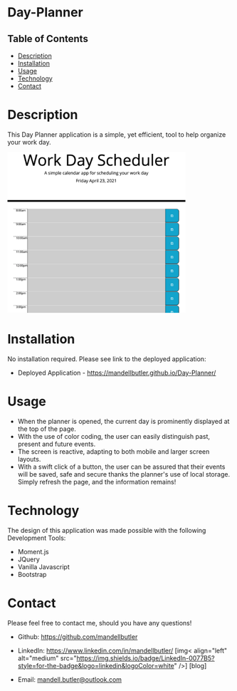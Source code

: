 # Day-Planner


## Table of Contents
- [Description](#description)
- [Installation](#installation)
- [Usage](#usage)
- [Technology](#technology)
- [Contact](#contact)

# Description

This Day Planner application is a simple, yet efficient, tool to help organize your work day.  



<img src="assets/images/planner.png" width="400">

# Installation
No installation required. Please see link to the deployed application:

* Deployed Application - https://mandellbutler.github.io/Day-Planner/

# Usage

* When the planner is opened, the current day is prominently displayed at the top of the page.
* With the use of color coding, the user can easily distinguish past, present and future events.
* The screen is reactive, adapting to both mobile and larger screen layouts.
* With a swift click of a button, the user can be assured that their events will be saved, safe and secure thanks the planner's use of local storage. Simply refresh the page, and the information remains!

# Technology
The design of this application was made possible with the following Development Tools:

* Moment.js 
* JQuery 
* Vanilla Javascript
* Bootstrap

# Contact

Please feel free to contact me, should you have any questions!

- Github: https://github.com/mandellbutler

- LinkedIn: https://www.linkedin.com/in/mandellbutler/ [img< align="left" alt="medium" src="https://img.shields.io/badge/LinkedIn-0077B5?style=for-the-badge&logo=linkedin&logoColor=white" />] [blog]

- Email: mandell.butler@outlook.com

